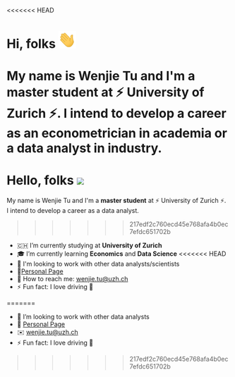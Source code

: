 <<<<<<< HEAD
# Hi, folks <img src='./icon/wave.gif' width='40px'>

My name is Wenjie Tu and I'm a master student at ⚡ University of Zurich ⚡. I intend to develop a career as an econometrician  in academia or a data analyst in industry.
=======
# Hello, folks <img src="https://raw.githubusercontent.com/MartinHeinz/MartinHeinz/master/wave.gif" width="40px">



My name is Wenjie Tu and I'm a **master student** at ⚡ University of Zurich ⚡. I intend to develop a career as a data analyst. 
>>>>>>> 217edf2c760ecd45e768afa4b0ec7efdc651702b

- :switzerland: I’m currently studying at **University of Zurich**
- 🎓 I’m currently learning **Economics** and **Data Science**
<<<<<<< HEAD
- 👯 I'm looking to work with other data analysts/scientists
- :link:[Personal Page](https://wenjie-tu.github.io/)
- :e-mail: How to reach me: wenjie.tu@uzh.ch
- ⚡ Fun fact: I love driving 🚙

=======
- 👯 I’m looking to work with other data analysts
- 🔗 [Personal Page](https://wenjie-tu.github.io)
- ✉️ wenjie.tu@uzh.ch
- ⚡ Fun fact: I love driving 🚙
>>>>>>> 217edf2c760ecd45e768afa4b0ec7efdc651702b
